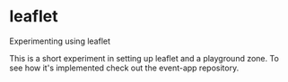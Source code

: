 # leaflet
Experimenting using leaflet

This is a short experiment in setting up leaflet and a playground zone. To see how it's implemented check out the event-app repository. 
